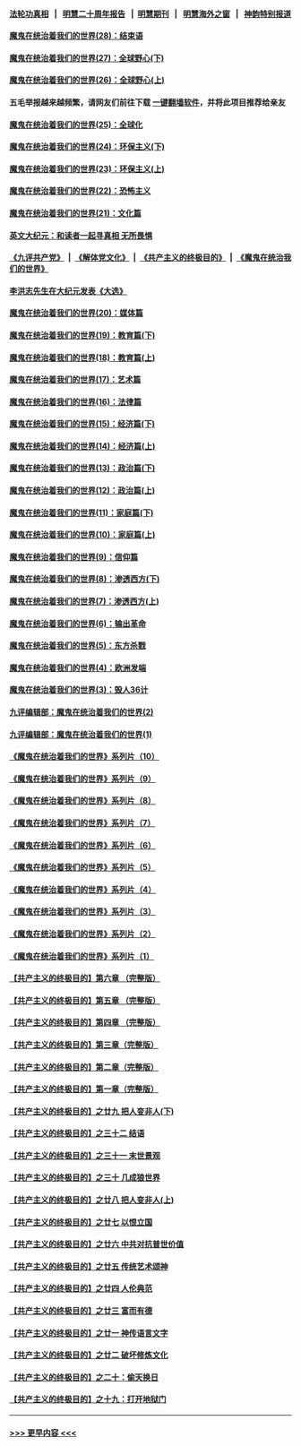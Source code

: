 #### [法轮功真相](https://github.com/gfw-breaker/truth/blob/master/README.md?t=0) &nbsp;&nbsp;|&nbsp;&nbsp; [明慧二十周年报告](https://github.com/gfw-breaker/mh-reports/blob/master/README.md?t=0) &nbsp;&nbsp;|&nbsp;&nbsp;[明慧期刊](https://github.com/gfw-breaker/mh-qikan) &nbsp;&nbsp;|&nbsp;&nbsp; [明慧海外之窗](https://github.com/gfw-breaker/mh-news/blob/master/README.md?t=0) &nbsp;&nbsp;|&nbsp;&nbsp; [神韵特别报道](https://github.com/gfw-breaker/mh-news/blob/master/shenyun.md?t=0)
#### [魔鬼在统治着我们的世界(28)：结束语](../pages/nsc422/n10936246.md?t=06151602) 
#### [魔鬼在统治着我们的世界(27)：全球野心(下)](../pages/nsc422/n10928319.md?t=06151602) 
#### [魔鬼在统治着我们的世界(26)：全球野心(上)](../pages/nsc422/n10900318.md?t=06151602) 
#### 五毛举报越来越频繁，请网友们前往下载 [一键翻墙软件](https://github.com/gfw-breaker/ssr-accounts)，并将此项目推荐给亲友
#### [魔鬼在统治着我们的世界(25)：全球化](../pages/nsc422/n10788205.md?t=06151602) 
#### [魔鬼在统治着我们的世界(24)：环保主义(下)](../pages/nsc422/n10695307.md?t=06151602) 
#### [魔鬼在统治着我们的世界(23)：环保主义(上)](../pages/nsc422/n10688613.md?t=06151602) 
#### [魔鬼在统治着我们的世界(22)：恐怖主义](../pages/nsc422/n10614727.md?t=06151602) 
#### [魔鬼在统治着我们的世界(21)：文化篇](../pages/nsc422/n10597706.md?t=06151602) 
#### [英文大纪元：和读者一起寻真相 无所畏惧](../pages/nsc422/n12542027.md?t=06151602) 
#### [《九评共产党》](https://github.com/begood0513/9ping.md/blob/master/README.md) &nbsp;|&nbsp; [《解体党文化》](../../../../jtdwh.md/blob/master/README.md)  &nbsp;|&nbsp; [《共产主义的终极目的》](../../../../gczydzjmd.md/blob/master/README.md) &nbsp;|&nbsp; [《魔鬼在统治我们的世界》](../../../../mgztzwmdsj.md/blob/master/README.md) 
#### [李洪志先生在大纪元发表《大选》](../pages/nsc422/n12534746.md?t=06151602) 
#### [魔鬼在统治着我们的世界(20)：媒体篇](../pages/nsc422/n10586579.md?t=06151602) 
#### [魔鬼在统治着我们的世界(19)：教育篇(下)](../pages/nsc422/n10564808.md?t=06151602) 
#### [魔鬼在统治着我们的世界(18)：教育篇(上)](../pages/nsc422/n10526970.md?t=06151602) 
#### [魔鬼在统治着我们的世界(17)：艺术篇](../pages/nsc422/n10499093.md?t=06151602) 
#### [魔鬼在统治着我们的世界(16)：法律篇](../pages/nsc422/n10485969.md?t=06151602) 
#### [魔鬼在统治着我们的世界(15)：经济篇(下)](../pages/nsc422/n10469975.md?t=06151602) 
#### [魔鬼在统治着我们的世界(14)：经济篇(上)](../pages/nsc422/n10457370.md?t=06151602) 
#### [魔鬼在统治着我们的世界(13)：政治篇(下)](../pages/nsc422/n10448270.md?t=06151602) 
#### [魔鬼在统治着我们的世界(12)：政治篇(上)](../pages/nsc422/n10444576.md?t=06151602) 
#### [魔鬼在统治着我们的世界(11)：家庭篇(下)](../pages/nsc422/n10440961.md?t=06151602) 
#### [魔鬼在统治着我们的世界(10)：家庭篇(上)](../pages/nsc422/n10435448.md?t=06151602) 
#### [魔鬼在统治着我们的世界(9)：信仰篇](../pages/nsc422/n10432159.md?t=06151602) 
#### [魔鬼在统治着我们的世界(8)：渗透西方(下)](../pages/nsc422/n10429603.md?t=06151602) 
#### [魔鬼在统治着我们的世界(7)：渗透西方(上)](../pages/nsc422/n10426013.md?t=06151602) 
#### [魔鬼在统治着我们的世界(6)：输出革命](../pages/nsc422/n10421536.md?t=06151602) 
#### [魔鬼在统治着我们的世界(5)：东方杀戮](../pages/nsc422/n10417707.md?t=06151602) 
#### [魔鬼在统治着我们的世界(4)：欧洲发端](../pages/nsc422/n10414890.md?t=06151602) 
#### [魔鬼在统治着我们的世界(3)：毁人36计](../pages/nsc422/n10411583.md?t=06151602) 
#### [九评编辑部：魔鬼在统治着我们的世界(2)](../pages/nsc422/n10410036.md?t=06151602) 
#### [九评编辑部：魔鬼在统治着我们的世界(1)](../pages/nsc422/n10406825.md?t=06151602) 
#### [《魔鬼在统治着我们的世界》系列片（10）](../pages/nsc422/n12292670.md?t=06151602) 
#### [《魔鬼在统治着我们的世界》系列片（9）](../pages/nsc422/n12290859.md?t=06151602) 
#### [《魔鬼在统治着我们的世界》系列片（8）](../pages/nsc422/n12287445.md?t=06151602) 
#### [《魔鬼在统治着我们的世界》系列片（7）](../pages/nsc422/n12283425.md?t=06151602) 
#### [《魔鬼在统治着我们的世界》系列片（6）](../pages/nsc422/n12282314.md?t=06151602) 
#### [《魔鬼在统治着我们的世界》系列片（5）](../pages/nsc422/n12281419.md?t=06151602) 
#### [《魔鬼在统治着我们的世界》系列片（4）](../pages/nsc422/n12274024.md?t=06151602) 
#### [《魔鬼在统治着我们的世界》系列片（3）](../pages/nsc422/n12271322.md?t=06151602) 
#### [《魔鬼在统治着我们的世界》系列片（2）](../pages/nsc422/n12269049.md?t=06151602) 
#### [《魔鬼在统治着我们的世界》系列片（1）](../pages/nsc422/n12267575.md?t=06151602) 
#### [【共产主义的终极目的】第六章 （完整版）](../pages/nsc422/n11428913.md?t=06151602) 
#### [【共产主义的终极目的】第五章 （完整版）](../pages/nsc422/n11428912.md?t=06151602) 
#### [【共产主义的终极目的】第四章 （完整版）](../pages/nsc422/n11428907.md?t=06151602) 
#### [【共产主义的终极目的】第三章（完整版）](../pages/nsc422/n11428848.md?t=06151602) 
#### [【共产主义的终极目的】第二章（完整版）](../pages/nsc422/n11428831.md?t=06151602) 
#### [【共产主义的终极目的】第一章（完整版）](../pages/nsc422/n11417651.md?t=06151602) 
#### [【共产主义的终极目的】之廿九 把人变非人(下)](../pages/nsc422/n11344140.md?t=06151602) 
#### [【共产主义的终极目的】之三十二 结语](../pages/nsc422/n11360535.md?t=06151602) 
#### [【共产主义的终极目的】之三十一 末世景观](../pages/nsc422/n11351129.md?t=06151602) 
#### [【共产主义的终极目的】之三十 几成狼世界](../pages/nsc422/n11348280.md?t=06151602) 
#### [【共产主义的终极目的】之廿八 把人变非人(上)](../pages/nsc422/n11340492.md?t=06151602) 
#### [【共产主义的终极目的】之廿七 以恨立国](../pages/nsc422/n11336944.md?t=06151602) 
#### [【共产主义的终极目的】之廿六 中共对抗普世价值](../pages/nsc422/n11324785.md?t=06151602) 
#### [【共产主义的终极目的】之廿五 传统艺术颂神](../pages/nsc422/n11296396.md?t=06151602) 
#### [【共产主义的终极目的】之廿四 人伦典范](../pages/nsc422/n11296397.md?t=06151602) 
#### [【共产主义的终极目的】之廿三 富而有德](../pages/nsc422/n11283598.md?t=06151602) 
#### [【共产主义的终极目的】之廿一 神传语言文字](../pages/nsc422/n11263265.md?t=06151602) 
#### [【共产主义的终极目的】之廿二 破坏修炼文化](../pages/nsc422/n11245728.md?t=06151602) 
#### [【共产主义的终极目的】之二十：偷天换日](../pages/nsc422/n11238846.md?t=06151602) 
#### [【共产主义的终极目的】之十九：打开地狱门](../pages/nsc422/n11206376.md?t=06151602) 

----
#### [ >>> 更早内容 <<< ](../indexes/nsc422-earlier.md)
